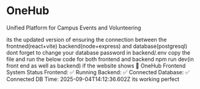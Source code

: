 # OneHub
Unified Platform for Campus Events and Volunteering

its the updated version of ensuring the connection between the frontned(react+vite) backend(node+express) and database(postgresql)
dont forget to change your database password in backend/.env
copy the file and run the below code for both frontend and backend
npm run dev(in front end as well as backend)
if the website shows
          🚀 OneHub Frontend
          System Status
          Frontend: ✅ Running
          Backend: ✅ Connected
          Database: ✅ Connected
          DB Time: 2025-09-04T14:12:36.602Z
its working perfect
